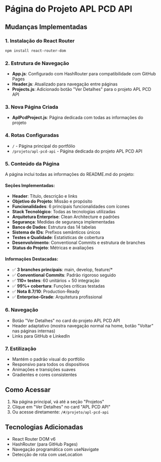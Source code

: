 # Página do Projeto APL PCD API

## Mudanças Implementadas

### 1. Instalação do React Router
```bash
npm install react-router-dom
```

### 2. Estrutura de Navegação
- **App.js**: Configurado com HashRouter para compatibilidade com GitHub Pages
- **Header.js**: Atualizado para navegação entre páginas
- **Projects.js**: Adicionado botão "Ver Detalhes" para o projeto APL PCD API

### 3. Nova Página Criada
- **AplPcdProject.js**: Página dedicada com todas as informações do projeto

### 4. Rotas Configuradas
- `/` - Página principal do portfólio
- `/projeto/apl-pcd-api` - Página dedicada do projeto APL PCD API

### 5. Conteúdo da Página
A página inclui todas as informações do README.md do projeto:

#### Seções Implementadas:
- **Header**: Título, descrição e links
- **Objetivo do Projeto**: Missão e propósito
- **Funcionalidades**: 6 principais funcionalidades com ícones
- **Stack Tecnológico**: Todas as tecnologias utilizadas
- **Arquitetura Enterprise**: Clean Architecture e padrões
- **Segurança**: Medidas de segurança implementadas
- **Banco de Dados**: Estrutura das 14 tabelas
- **Sistema de IDs**: Prefixos semânticos únicos
- **Testes e Qualidade**: Estatísticas de cobertura
- **Desenvolvimento**: Conventional Commits e estrutura de branches
- **Status do Projeto**: Métricas e avaliações

#### Informações Destacadas:
- ✅ **3 branches principais**: main, develop, feature/*
- ✅ **Conventional Commits**: Padrão rigoroso seguido
- ✅ **110+ testes**: 60 unitários + 50 integração
- ✅ **99%+ cobertura**: Funções críticas testadas
- ✅ **Nota 8.7/10**: Production-Ready
- ✅ **Enterprise-Grade**: Arquitetura profissional

### 6. Navegação
- Botão "Ver Detalhes" no card do projeto APL PCD API
- Header adaptativo (mostra navegação normal na home, botão "Voltar" nas páginas internas)
- Links para GitHub e LinkedIn

### 7. Estilização
- Mantém o padrão visual do portfólio
- Responsivo para todos os dispositivos
- Animações e transições suaves
- Gradientes e cores consistentes

## Como Acessar
1. Na página principal, vá até a seção "Projetos"
2. Clique em "Ver Detalhes" no card "APL PCD API"
3. Ou acesse diretamente: `/#/projeto/apl-pcd-api`

## Tecnologias Adicionadas
- React Router DOM v6
- HashRouter (para GitHub Pages)
- Navegação programática com useNavigate
- Detecção de rota com useLocation